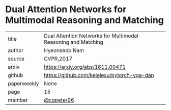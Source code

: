 # Dual Attention Networks for Multimodal Reasoning and Matching

|  |  |
| :--- | :--- |
| title |  Dual Attention Networks for Multimodal Reasoning and Matching |
| author | Hyeonseob Nam |
| source | CVPR,2017 |
| arxiv | https://arxiv.org/abs/1611.00471|
| github |  https://github.com/kelelexu/pytorch-vqa-dan |
| paperweekly |None |
| page | 15 |
| member | [@cgpeter96](https://github.com/petercg96) |
